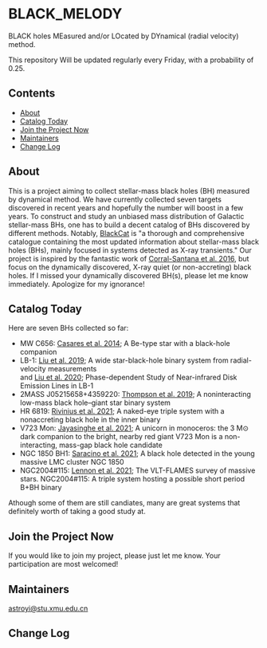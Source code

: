 # BLACK_MELODY
BLACK holes MEasured and/or LOcated by DYnamical (radial velocity) method.

This repository Will be updated regularly every Friday, with a probability of 0.25.

## Contents
* [About](#About)
* [Catalog Today](#Catalog-Today)
* [Join the Project Now](#Join-the-Project-Now)
* [Maintainers](#Maintainers)
* [Change Log](#Change-Log)

## About
This is a project aiming to collect stellar-mass black holes (BH) measured by dynamical method.
We have currently collected seven targets discovered in recent years 
and hopefully the number will boost in a few years.
To construct and study an unbiased mass distribution of Galactic stellar-mass BHs, 
one has to build a decent catalog of BHs discovered by different methods.
Notably, [BlackCat](https://www.astro.puc.cl/BlackCAT/index.php) is 
"a thorough and comprehensive catalogue containing the most updated information about 
stellar-mass black holes (BHs), mainly focused in systems detected as X-ray transients."
Our project is inspired by the fantastic work of 
[Corral-Santana et al. 2016](https://ui.adsabs.harvard.edu/abs/2016A%26A...587A..61C/abstract),
but focus on the dynamically discovered, X-ray quiet (or non-accreting) black holes.
If I missed your dynamically discovered BH(s), please let me know immediately. Apologize for my ignorance!

## Catalog Today
Here are seven BHs collected so far: 
* MW C656: [Casares et al. 2014](https://ui.adsabs.harvard.edu/abs/2014Natur.505..378C/abstract); A Be-type star with a black-hole companion
* LB-1: [Liu et al. 2019](https://ui.adsabs.harvard.edu/abs/2019Natur.575..618L/abstract); A wide star-black-hole binary system from radial-velocity measurements <br>
  and [Liu et al. 2020](https://ui.adsabs.harvard.edu/abs/2020ApJ...900...42L/abstract); Phase-dependent Study of Near-infrared Disk Emission Lines in LB-1
* 2MASS J05215658+4359220: [Thompson et al. 2019](https://ui.adsabs.harvard.edu/abs/2019Sci...366..637T/abstract); A noninteracting low-mass black hole–giant star binary system
* HR 6819: [Rivinius et al. 2021](https://ui.adsabs.harvard.edu/abs/2020A%26A...637L...3R/abstract); A naked-eye triple system with a nonaccreting black hole in the inner binary
* V723 Mon: [Jayasinghe et al. 2021](https://ui.adsabs.harvard.edu/abs/2021MNRAS.504.2577J/abstract); A unicorn in monoceros: the 3 M⊙ dark companion to the bright, nearby red giant V723 Mon is a non-interacting, mass-gap black hole candidate
* NGC 1850 BH1: [Saracino et al. 2021](https://ui.adsabs.harvard.edu/abs/2021MNRAS.tmp.2924S/abstract); A black hole detected in the young massive LMC cluster NGC 1850
* NGC2004#115: [Lennon et al. 2021](https://ui.adsabs.harvard.edu/abs/2021arXiv211112173L/abstract); The VLT-FLAMES survey of massive stars. NGC2004#115: A triple system hosting a possible short period B+BH binary

Athough some of them are still candiates, many are great systems that definitely worth of taking a good study at.

## Join the Project Now

If you would like to join my project, please just let me know. Your participation are most welcomed! 

## Maintainers
astroyi@stu.xmu.edu.cn

## Change Log
